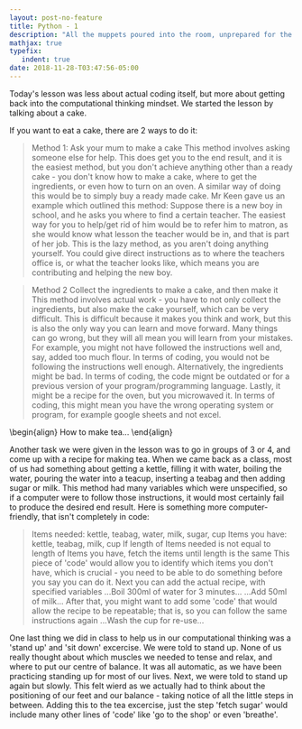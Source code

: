 ```yaml
---
layout: post-no-feature
title: Python - 1
description: "All the muppets poured into the room, unprepared for the wonders that awaited them..."
mathjax: true
typefix:
   indent: true
date: 2018-11-28-T03:47:56-05:00
---
```


Today's lesson was less about actual coding itself, but more about getting back into the computational thinking mindset. We started the lesson by talking about a cake.

If you want to eat a cake, there are 2 ways to do it:

>Method 1:
>Ask your mum to make a cake
This method involves asking someone else for help. This does get you to the end result, and it is the easiest method, but you don't achieve anything other than a ready cake - you don't know how to make a cake, where to get the ingredients, or even how to turn on an oven. A similar way of doing this would be to simply buy a ready made cake. Mr Keen gave us an example which outlined this method:
>Suppose there is a new boy in school, and he asks you where to find a certain teacher. The easiest way for you to help/get rid of him would be to refer him to matron, as she would know what lesson the teacher would be in, and that is part of her job. This is the lazy method, as you aren't doing anything yourself. You could give direct instructions as to where the teachers office is, or what the teacher looks like, which means you are contributing and helping the new boy.

>Method 2
>Collect the ingredients to make a cake, and then make it
This method involves actual work - you have to not only collect the ingredients, but also make the cake yourself, which can be very difficult. This is difficult because it makes you think and work, but this is also the only way you can learn and move forward. Many things can go wrong, but they will all mean you will learn from your mistakes. For example, you might not have followed the instructions well and, say, added too much flour. In terms of coding, you would not be following the instructions well enough. Alternatively, the ingredients might be bad. In terms of coding, the code mignt be outdated or for a previous version of your program/programming language. Lastly, it might be a recipe for the oven, but you microwaved it. In terms of coding, this might mean you have the wrong operating system or program, for example google sheets and not excel.

\begin{align}
	How to make tea...
\end{align}

Another task we were given in the lesson was to go in groups of 3 or 4, and come up with a recipe for making tea.
When we came back as a class, most of us had something about getting a kettle, filling it with water, boiling the water, pouring the water into a teacup, inserting a teabag and then adding sugar or milk. This method had many variables which were unspecified, so if a computer were to follow those instructions, it would most certainly fail to produce the desired end result.
Here is something more computer-friendly, that isn't completely in code:
>Items needed: kettle, teabag, water, milk, sugar, cup
>Items you have: kettle, teabag, milk, cup
>If length of Items needed is not equal to length of Items you have, fetch the items until length is the same
This piece of 'code' would allow you to identify which items you don't have, which is crucial - you need to be able to do something before you say you can do it. Next you can add the actual recipe, with specified variables
>...Boil 300ml of water for 3 minutes...
>...Add 50ml of milk...
After that, you might want to add some 'code' that would allow the recipe to be repeatable; that is, so you can follow the same instructions again
>...Wash the cup for re-use...

One last thing we did in class to help us in our computational thinking was a 'stand up' and 'sit down' excercise.
We were told to stand up. None of us really thought about which muscles we needed to tense and relax, and where to put our centre of balance. It was all automatic, as we have been practicing standing up for most of our lives.
Next, we were told to stand up again but slowly. This felt wierd as we actually had to think about the positioning of our feet and our balance - taking notice of all the little steps in between.
Adding this to the tea excercise, just the step 'fetch sugar' would include many other lines of 'code' like 'go to the shop' or even 'breathe'.
